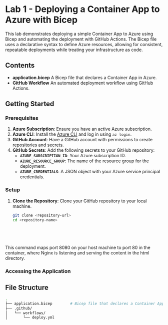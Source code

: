 # Lab 1 - Deploying a Container App to Azure with Bicep

This lab demonstrates deploying a simple Container App to Azure using Bicep and automating the deployment with GitHub Actions. The Bicep file uses a declarative syntax to define Azure resources, allowing for consistent, repeatable deployments while treating your infrastructure as code.

## Contents

- **application.bicep** A Bicep file that declares a Container App in Azure.
- **GitHub Workflow** An automated deployment workflow using GitHub Actions.

## Getting Started

### Prerequisites
1. **Azure Subscription**: Ensure you have an active Azure subscription.
2. **Azure CLI**: Install the [Azure CLI](https://docs.microsoft.com/en-us/cli/azure/install-azure-cli) and log in using `az login`.
3. **GitHub Account**: Have a GitHub account with permissions to create repositories and secrets.
4. **GitHub Secrets**: Add the following secrets to your GitHub repository:
   - **`AZURE_SUBSCRIPTION_ID`**: Your Azure subscription ID.
   - **`AZURE_RESOURCE_GROUP`**: The name of the resource group for the deployment.
   - **`AZURE_CREDENTIALS`**: A JSON object with your Azure service principal credentials.

### Setup

1. **Clone the Repository**: Clone your GitHub repository to your local machine.
   ```bash
   git clone <repository-url>
   cd <repository-name>
	


      
This command maps port 8080 on your host machine to port 80 in the container, where Nginx is listening and serving the content in the html directory.

### Accessing the Application


## File Structure
```bash
.
├── application.bicep        # Bicep file that declares a Container App in Azure
├── .github/
│   └── workflows/
│       └── deploy.yml

